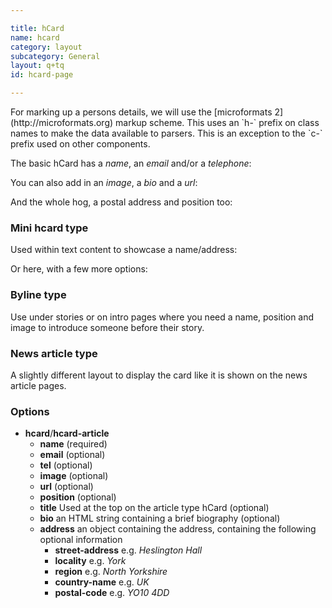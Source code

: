 ```yaml
---

title: hCard
name: hcard
category: layout
subcategory: General
layout: q+tq
id: hcard-page

---
```


<div class="lead"><p>For marking up a persons details, we will use the [microformats 2](http://microformats.org) markup scheme. This uses an `h-` prefix on class names to make the data available to parsers. This is an exception to the `c-` prefix used on other components.</p></div>

The basic hCard has a _name_, an _email_ and/or a _telephone_:

<script>
component("hcard", {
  "name": "Chris Marsh",
  "email": "chris.marsh@york.ac.uk",
  "tel": "+44 (0)1904 324107"
});
</script>

You can also add in an _image_, a _bio_ and a _url_:

<script>
component("hcard", {
  "name": "Chris Marsh",
  "email": "chris.marsh@york.ac.uk",
  "tel": "+44 (0)1904 324107",
  "image": "media/chris.jpg",
  "url": "http://www-users.york.ac.uk/~cm1438/",
  "bio": "<p>Chris is a front-end developer at the University of York. He's been developing websites for over ten years and started working at the university in early 2015.</p>"
});
</script>

And the whole hog, a postal address and position too:

<script>
component("hcard", {
  "name": "Chris Marsh",
  "email": "chris.marsh@york.ac.uk",
  "tel": "+44 (0)1904 324107",
  "image": "media/chris.jpg",
  "url": "http://www-users.york.ac.uk/~cm1438/",
  "bio": "<p>Chris is a front-end developer at the University of York. He's been developing websites for over ten years and started working at the university in early 2015.</p>",
  "position": "Front-end web developer",
  "address": {
    "street-address": "Heslington Hall",
    "locality": "York",
    "postal-code": "YO10 5DD"
  }
});
</script>

### Mini hcard type

Used within text content to showcase a name/address:

<script>
component("hcard-mini", {
  "email": "chris.marsh@york.ac.uk",
  "position": "Front-end web developer",
  "address": {
    "street-address": "Heslington Hall",
    "locality": "York",
    "postal-code": "YO10 5DD"
  }
});
</script>

Or here, with a few more options:

<script>
component("hcard-mini", {
  "title": "Featured researcher",
  "name": "Chris Marsh",
  "image": "media/chris.jpg",
  "email": "chris.marsh@york.ac.uk",
  "url": "http://www-users.york.ac.uk/~cm1438/",
  "position": "Front-end web developer",
  "address": {
    "street-address": "Heslington Hall",
    "locality": "York",
    "postal-code": "YO10 5DD"
  }
});
</script>

### Byline type

Use under stories or on intro pages where you need a name, position and image to introduce someone before their story.

<script>
component("hcard-byline", {
  "name": "Chris Marsh",
  "image": "media/chris.jpg",
  "position": "Front-end web developer"
});
</script>

### News article type

A slightly different layout to display the card like it is shown on the news article pages.

<script>
component("hcard-article", {
  "title": "Featured researcher",
  "name": "Chris Marsh",
  "image": "media/chris.jpg",
  "email": "chris.marsh@york.ac.uk",
  "url": "http://www-users.york.ac.uk/~cm1438/",
  "position": "Front-end web developer",
  "bio": "<p>Chris is a front-end developer at the University of York. He's been developing websites for over ten years and started working at the university in early 2015.</p>"
});
</script>

### Options

* **hcard**/**hcard-article**
  * **name** (required)
  * **email** (optional)
  * **tel** (optional)
  * **image** (optional)
  * **url** (optional)
  * **position** (optional)
  * **title** Used at the top on the article type hCard (optional)
  * **bio** an HTML string containing a brief biography (optional)
  * **address** an object containing the address, containing the following optional information
    * **street-address** e.g. _Heslington Hall_
    * **locality** e.g. _York_
    * **region** e.g. _North Yorkshire_
    * **country-name** e.g. _UK_
    * **postal-code** e.g. _YO10 4DD_
